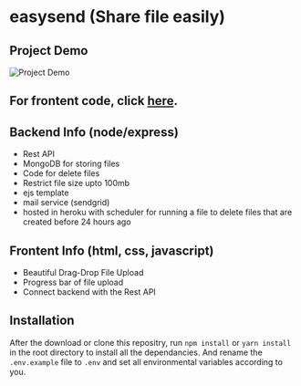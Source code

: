 # easysend (Share file easily)

## Project Demo
![Project Demo](https://github.com/Sayan-Roy-729/easysend-frontend/blob/main/easysend.gif)

## For frontent code, click [here](https://github.com/Sayan-Roy-729/easysend-frontend).

## Backend Info (node/express)
- Rest API
- MongoDB for storing files
- Code for delete files
- Restrict file size upto 100mb
- ejs template
- mail service (sendgrid)
- hosted in heroku with scheduler for running a file to delete files that are created before 24 hours ago

## Frontent Info (html, css, javascript)
- Beautiful Drag-Drop File Upload
- Progress bar of file upload
- Connect backend with the Rest API

## Installation
After the download or clone this repositry, run `npm install` or `yarn install` in the root directory to install all the dependancies. And rename the `.env.example` file to `.env` and set all environmental variables according to you.

